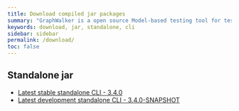 ```yaml
---
title: Download compiled jar packages
summary: "GraphWalker is a open source Model-based testing tool for test automation. This pages contains links to download the GraphWalker standalone jar. Both the latest released and development version."
keywords: download, jar, standalone, cli
sidebar: sidebar
permalink: /download/
toc: false
---
```


## Standalone jar
* [Latest stable standalone CLI - 3.4.0](/content/archive/graphwalker-cli-3.4.0.jar)
* [Latest development standalone CLI - 3.4.0-SNAPSHOT](/content/archive/graphwalker-cli-3.4.0-SNAPSHOT.jar)
